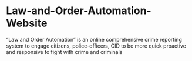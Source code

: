 # Law-and-Order-Automation-Website
“Law and Order Automation” is an online comprehensive crime reporting system to engage citizens, police-officers, CID to be more quick proactive and responsive to fight with crime and criminals
